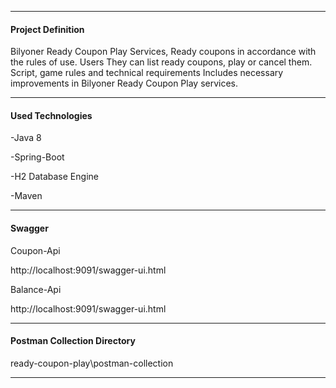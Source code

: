 -------------------------------------
#### **Project Definition**

Bilyoner Ready Coupon Play Services,
Ready coupons in accordance with the rules of use. Users
They can list ready coupons, play or cancel them.
Script, game rules and technical requirements
Includes necessary improvements in Bilyoner Ready Coupon Play services.

-------------------------------------

#### **Used Technologies**

-Java 8

-Spring-Boot

-H2 Database Engine

-Maven

-------------------------------------

#### **Swagger**

Coupon-Api

http://localhost:9091/swagger-ui.html

Balance-Api

http://localhost:9091/swagger-ui.html

-------------------------------------

#### **Postman Collection Directory**

ready-coupon-play\postman-collection

-------------------------------------